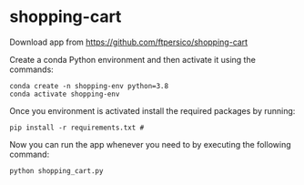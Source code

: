 # shopping-cart

Download app from https://github.com/ftpersico/shopping-cart

Create a conda Python environment and then activate it using the commands:

    conda create -n shopping-env python=3.8 
    conda activate shopping-env 


Once you environment is activated install the required packages by running:

    pip install -r requirements.txt #

Now you can run the app whenever you need to by executing the following command:

    python shopping_cart.py
